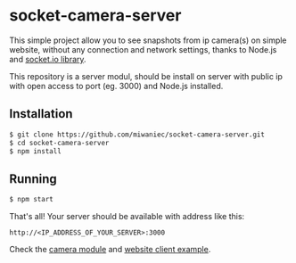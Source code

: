 socket-camera-server
========
This simple project allow you to see snapshots from ip camera(s) on simple website, without any connection and network settings, thanks to Node.js and [socket.io library](https://socket.io/).

This repository is a server modul, should be install on server with public ip with open access to port (eg. 3000) and Node.js installed.

## Installation
```bash
$ git clone https://github.com/miwaniec/socket-camera-server.git
$ cd socket-camera-server
$ npm install
```

## Running
```bash
$ npm start
```

That's all! Your server should be available with address like this:
```
http://<IP_ADDRESS_OF_YOUR_SERVER>:3000
```

Check the [camera module](https://github.com/miwaniec/socket-camera) and [website client example](https://github.com/miwaniec/socket-camera-client).
